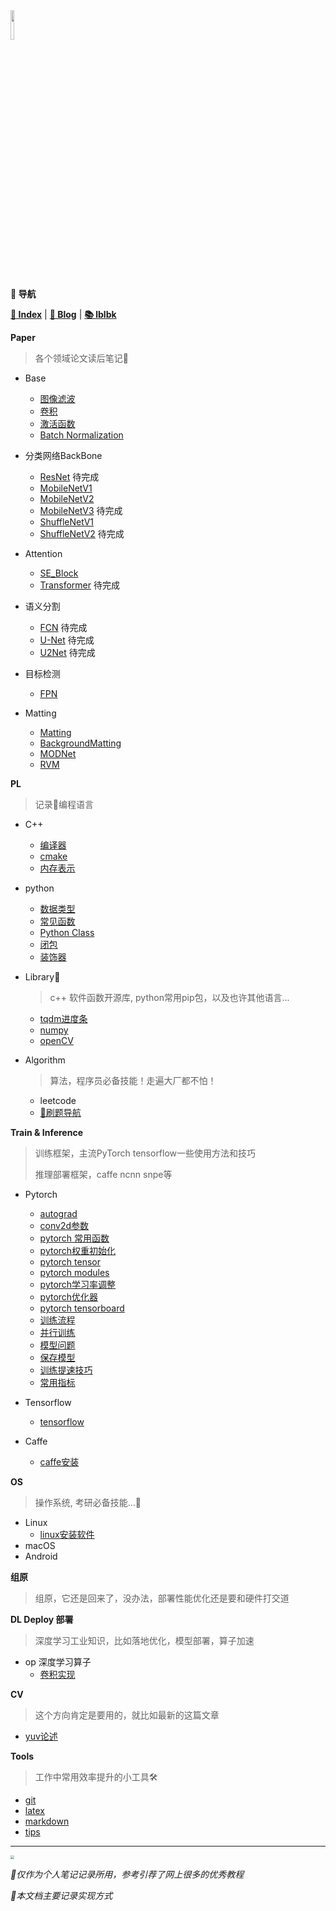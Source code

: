 <head><style type="text/css">h1:first-child {display:none;}</style><link rel="shortcut icon" href="https://fastly.jsdelivr.net/gh/lblbk/picgo/work/cola.svg"></head>

<img src="https://fastly.jsdelivr.net/gh/lblbk/picgo/work/20201224164001.png" width="11%" height="11%" >

**📡 导航**

**[🔬 Index](/)** \| **[🔎 Blog](/blog)** \| **[📚 lblbk](/lblbk)**

**Paper**

> 各个领域论文读后笔记📒

- Base
  
  - [图像滤波](/blog/paper/image_processing)
  - [卷积](/blog/paper/convolution)
  - [激活函数](/blog/paper/activation)
  - [Batch Normalization](/blog/paper/batchnormalization)

- 分类网络BackBone
  
  - [ResNet](/blog/paper/resnet) 待完成
  - [MobileNetV1](/blog/paper/mobilenetv1)
  - [MobileNetV2](/blog/paper/mobilenetv2)
  - [MobileNetV3](/blog/paper/mobilenetv3) 待完成
  - [ShuffleNetV1](/blog/paper/shufflenetv1)
  - [ShuffleNetV2](/blog/paper/shufflenetv2) 待完成

- Attention
  
  - [SE_Block](/blog/paper/se_block)
  - [Transformer](#) 待完成

- 语义分割
  
  - [FCN](/blog/paper/fcn) 待完成
  - [U-Net](/blog/paper/unet) 待完成
  - [U2Net](/blog/paper/u2net) 待完成

- 目标检测
  
  - [FPN](/blog/paper/fpn)

- Matting
  
  - [Matting](/blog/paper/matting)
  - [BackgroundMatting](/blog/paper/backgroundmatting)
  - [MODNet](/blog/paper/modnet)
  - [RVM](/blog/paper/RVM)

**PL**

> 记录📝编程语言

- C++
  - [编译器](/blog/pl/cpp/compiler)
  - [cmake](/blog/pl/cpp/cmake)
  - [内存表示](/blog/pl/cpp/mem)
  
- python
  - [数据类型](/blog/pl/python/data_structures)
  - [常见函数](/blog/pl/python/function)
  - [Python Class](/blog/pl/python/class)
  - [闭包](/blog/pl/python/closure)
  - [装饰器](/blog/pl/python/decorator)

- Library🔧
  
  > c++ 软件函数开源库, python常用pip包，以及也许其他语言...
  
  - [tqdm进度条](/blog/pl/library/tqdm)
  - [numpy](/blog/pl/library/numpy)
  - [openCV](/blog/pl/library/opencv)

- Algorithm

	> 算法，程序员必备技能！走遍大厂都不怕！

	- leetcode
  	- [🧭刷题导航](/blog/pl/algorithm/guide)

**Train & Inference**

> 训练框架，主流PyTorch tensorflow一些使用方法和技巧
>
> 推理部署框架，caffe ncnn snpe等

- Pytorch

  - [autograd](/blog/mlframework/pytorch/autograd)
  - [conv2d参数](/blog/mlframework/pytorch/convolution)
  - [pytorch 常用函数](/blog/mlframework/pytorch/pytorch_function)
  - [pytorch权重初始化](/blog/mlframework/pytorch/torch_init)
  - [pytorch tensor](#)
  - [pytorch modules](/blog/mlframework/pytorch/pytorch_modules)
  - [pytorch学习率调整](/blog/mlframework/pytorch/lr_scheduler)
  - [pytorch优化器](/blog/mlframework/pytorch/optimizer)
  - [pytorch tensorboard](/blog/mlframework/pytorch/pytorch_tensorboard)
  - [训练流程](/blog/mlframework/pytorch/train)
  - [并行训练](/blog/mlframework/pytorch/parallelism)
  - [模型问题](/blog/mlframework/pytorch/train_model)
  - [保存模型](/blog/mlframework/pytorch/save)
  - [训练提速技巧](/blog/mlframework/pytorch/train_trick)
  - [常用指标](/blog/mlframework/pytorch/evaluation)

- Tensorflow

  - [tensorflow](/blog/mlframework/tensorflow/tensorflow)

- Caffe
  - [caffe安装](/blog/mlframework/caffe/install)

**OS**

> 操作系统, 考研必备技能...🙋

- Linux
  - [linux安装软件](/blog/os/linux/linux_install)
- macOS
- Android

**组原**

> 组原，它还是回来了，没办法，部署性能优化还是要和硬件打交道

**DL Deploy 部署**

> 深度学习工业知识，比如落地优化，模型部署，算子加速

- op 深度学习算子
  - [卷积实现](/blog/dldeploy/op/conv)

**CV**

> 这个方向肯定是要用的，就比如最新的这篇文章

- [yuv论述](/blog/cv/yuv)

**Tools**

> 工作中常用效率提升的小工具🛠

- [git](/blog/tools/git)
- [latex](/blog/tools/latex)
- [markdown](/blog/tools/md)
- [tips](/blog/tools/tips)

***

<img src="https://fastly.jsdelivr.net/gh/lblbk/picgo/img/default1.jpg" style="zoom: 35%;" >

*🎉仅作为个人笔记记录所用，参考引荐了网上很多的优秀教程*

*🎉本文档主要记录实现方式*
